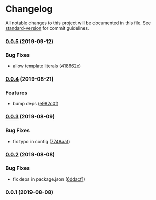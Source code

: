 # Changelog

All notable changes to this project will be documented in this file. See [standard-version](https://github.com/conventional-changelog/standard-version) for commit guidelines.

### [0.0.5](https://github.com/goy-fe/eslint-config-goy/compare/v0.0.4...v0.0.5) (2019-09-12)


### Bug Fixes

* allow template literals ([418662e](https://github.com/goy-fe/eslint-config-goy/commit/418662e))

### [0.0.4](https://github.com/goy-fe/eslint-config-goy/compare/v0.0.3...v0.0.4) (2019-08-21)


### Features

* bump deps ([e982c0f](https://github.com/goy-fe/eslint-config-goy/commit/e982c0f))

### [0.0.3](https://github.com/goy-fe/eslint-config-goy/compare/v0.0.2...v0.0.3) (2019-08-09)


### Bug Fixes

* fix typo in config ([7748aaf](https://github.com/goy-fe/eslint-config-goy/commit/7748aaf))



### [0.0.2](https://github.com/goy-fe/eslint-config-goy/compare/v0.0.1...v0.0.2) (2019-08-08)


### Bug Fixes

* fix deps in package.json ([6ddacf1](https://github.com/goy-fe/eslint-config-goy/commit/6ddacf1))



### 0.0.1 (2019-08-08)
